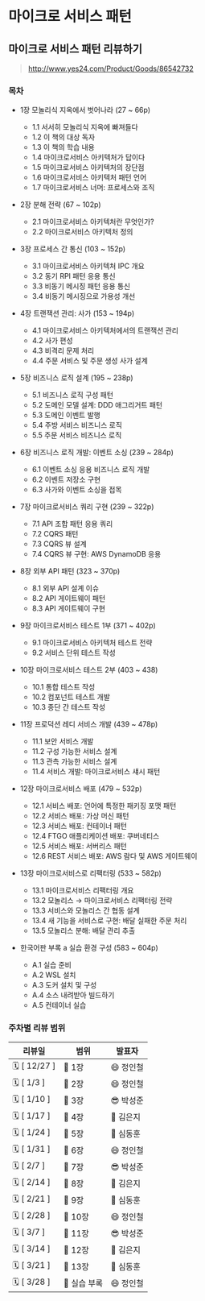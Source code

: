 # 마이크로 서비스 패턴

## 마이크로 서비스 패턴 리뷰하기

> http://www.yes24.com/Product/Goods/86542732

### 목차

- 1장 모놀리식 지옥에서 벗어나라 (27 ~ 66p)
  - 1.1 서서히 모놀리식 지옥에 빠져들다
  - 1.2 이 책의 대상 독자
  - 1.3 이 책의 학습 내용
  - 1.4 마이크로서비스 아키텍처가 답이다
  - 1.5 마이크로서비스 아키텍처의 장단점
  - 1.6 마이크로서비스 아키텍처 패턴 언어
  - 1.7 마이크로서비스 너머: 프로세스와 조직

- 2장 분해 전략 (67 ~ 102p)
  - 2.1 마이크로서비스 아키텍처란 무엇인가?
  - 2.2 마이크로서비스 아키텍처 정의

- 3장 프로세스 간 통신 (103 ~ 152p)
  - 3.1 마이크로서비스 아키텍처 IPC 개요 
  - 3.2 동기 RPI 패턴 응용 통신 
  - 3.3 비동기 메시징 패턴 응용 통신 
  - 3.4 비동기 메시징으로 가용성 개선

- 4장 트랜잭션 관리: 사가 (153 ~ 194p)
  - 4.1 마이크로서비스 아키텍처에서의 트랜잭션 관리 
  - 4.2 사가 편성 
  - 4.3 비격리 문제 처리 
  - 4.4 주문 서비스 및 주문 생성 사가 설계

- 5장 비즈니스 로직 설계 (195 ~ 238p)
  - 5.1 비즈니스 로직 구성 패턴 
  - 5.2 도메인 모델 설계: DDD 애그리거트 패턴 
  - 5.3 도메인 이벤트 발행 
  - 5.4 주방 서비스 비즈니스 로직 
  - 5.5 주문 서비스 비즈니스 로직

- 6장 비즈니스 로직 개발: 이벤트 소싱 (239 ~ 284p)
  - 6.1 이벤트 소싱 응용 비즈니스 로직 개발
  - 6.2 이벤트 저장소 구현
  - 6.3 사가와 이벤트 소싱을 접목

- 7장 마이크로서비스 쿼리 구현 (239 ~ 322p)
  - 7.1 API 조합 패턴 응용 쿼리 
  - 7.2 CQRS 패턴 
  - 7.3 CQRS 뷰 설계 
  - 7.4 CQRS 뷰 구현: AWS DynamoDB 응용

- 8장 외부 API 패턴 (323 ~ 370p)
  - 8.1 외부 API 설계 이슈 
  - 8.2 API 게이트웨이 패턴 
  - 8.3 API 게이트웨이 구현

- 9장 마이크로서비스 테스트 1부 (371 ~ 402p)
  - 9.1 마이크로서비스 아키텍처 테스트 전략 
  - 9.2 서비스 단위 테스트 작성

- 10장 마이크로서비스 테스트 2부 (403 ~ 438)
  - 10.1 통합 테스트 작성 
  - 10.2 컴포넌트 테스트 개발 
  - 10.3 종단 간 테스트 작성

- 11장 프로덕션 레디 서비스 개발 (439 ~ 478p)
  - 11.1 보안 서비스 개발 
  - 11.2 구성 가능한 서비스 설계 
  - 11.3 관측 가능한 서비스 설계 
  - 11.4 서비스 개발: 마이크로서비스 섀시 패턴

- 12장 마이크로서비스 배포 (479 ~ 532p)
  - 12.1 서비스 배포: 언어에 특정한 패키징 포맷 패턴 
  - 12.2 서비스 배포: 가상 머신 패턴 
  - 12.3 서비스 배포: 컨테이너 패턴 
  - 12.4 FTGO 애플리케이션 배포: 쿠버네티스 
  - 12.5 서비스 배포: 서버리스 패턴 
  - 12.6 REST 서비스 배포: AWS 람다 및 AWS 게이트웨이

- 13장 마이크로서비스로 리팩터링 (533 ~ 582p)
  - 13.1 마이크로서비스 리팩터링 개요 
  - 13.2 모놀리스 → 마이크로서비스 리팩터링 전략 
  - 13.3 서비스와 모놀리스 간 협동 설계 
  - 13.4 새 기능을 서비스로 구현: 배달 실패한 주문 처리 
  - 13.5 모놀리스 분해: 배달 관리 추출

- 한국어판 부록 a 실습 환경 구성 (583 ~ 604p)
  - A.1 실습 준비 
  - A.2 WSL 설치 
  - A.3 도커 설치 및 구성 
  - A.4 소스 내려받아 빌드하기 
  - A.5 컨테이너 실습

### 주차별 리뷰 범위

| 리뷰일          | 범위        | 발표자    |
|--------------|-----------|--------|
| 🗓 [ 12/27 ] | 📘  1장    | 😄 정인철 |
| 🗓 [ 1/3 ]   | 📘  2장    | 😄 정인철 |
| 🗓 [ 1/10 ]  | 📘  3장    | 😎 박성준 |
| 🗓 [ 1/17 ]  | 📘  4장    | 🤩 김은지 |
| 🗓 [ 1/24 ]  | 📘  5장    | 🥺 심동훈 |
| 🗓 [ 1/31 ]  | 📘  6장    | 😄 정인철 |
| 🗓 [ 2/7 ]   | 📘  7장    | 😎 박성준 |
| 🗓 [ 2/14 ]  | 📘  8장    | 🤩 김은지 |
| 🗓 [ 2/21 ]  | 📘  9장    | 🥺 심동훈 |
| 🗓 [ 2/28 ]  | 📘  10장   | 😄 정인철 |
| 🗓 [ 3/7 ]   | 📘  11장   | 😎 박성준 |
| 🗓 [ 3/14 ]  | 📘  12장   | 🤩 김은지 |
| 🗓 [ 3/21 ]  | 📘  13장   | 🥺 심동훈 |
| 🗓 [ 3/28 ]  | 📘  실습 부록 | 😄 정인철 |
